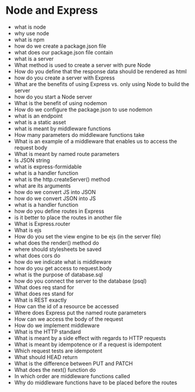 # Node and Express

* what is node
* why use node
*  what is npm
*  how do we create a package.json file
*  what does our package.json file contain
*  what is a server
* What method is used to create a server with pure Node
* How do you define that the response data should be rendered as html
*  how do you create a server with Express
* What are the benefits of using Express vs. only using Node to build the server
*  how do you start a Node server
* What is the benefit of using nodemon
* How do we configure the package.json to use nodemon
*  what is an endpoint
*  what is a static asset
*  what is meant by middleware functions
* How many parameters do middleware functions take
* What is an example of a middleware that enables us to access the request body
* What is meant by named route parameters
* Is JSON  string
*  what is express-formidable
*  what is a handler function
*  what is the http.createServer() method
*  what are its arguments
*  how do we convert JS into JSON
* how do we convert JSON into JS
* what is a handler function
* how do you define routes in Express
* is it better to place the routes in another file
* What is Express.router
* What is ejs
* How do you set the view engine to be ejs (in the server file)
* what does the render() method do
* where should stylesheets be saved
* what does cors do
* how do we indicate what is middleware
* how do you get access to request.body
* what is the purpose of database.sql
* how do you connect the server to the database (psql)
* What does req stand for
* What does res stand for
* What is REST exactly
* How can the id of a resource be accessed
* Where does Express put the named route parameters
* How can we access the body of the request
* How do we implement middleware
* What is the HTTP standard
* What is meant by a side effect with regards to HTTP requests
* What is meant by idempotence or if a request is idempotent
* Which request tests are idempotent
* What should HEAD return
* What is the difference between PUT and PATCH
* What does the next() function do
* In which order are middleware functions called
* Why do middleware functions have to be placed before the routes


